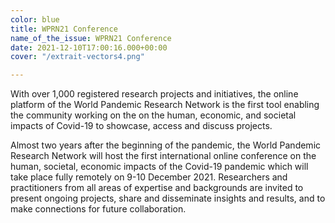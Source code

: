 ```yaml
---
color: blue
title: WPRN21 Conference
name_of_the_issue: WPRN21 Conference
date: 2021-12-10T17:00:16.000+00:00
cover: "/extrait-vectors4.png"

---
```


With over 1,000 registered research projects and initiatives, the online platform of the World Pandemic Research Network is the first tool enabling the community working on the on the human, economic, and societal impacts of Covid-19 to showcase, access and discuss projects.

Almost two years after the beginning of the pandemic, the World Pandemic Research Network will host the first international online conference on the human, societal, economic impacts of the Covid-19 pandemic which will take place fully remotely on 9-10 December 2021. Researchers and practitioners from all areas of expertise and backgrounds are invited to present ongoing projects, share and disseminate insights and results, and to make connections for future collaboration.